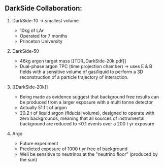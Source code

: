   

## DarkSide Collaboration:

1. DarkSide-10 → smallest volume
	- 10kg of LAr
	- Operated for 7 months
	- Princeton University

2. DarkSide-50
	- 46kg argon target mass [[TDR_DarkSide-20k.pdf]]
	-   Dual-phase argon TPC (time projection chamber) → uses E & B fields with a sensitive volume of gas/liquid to perform a 3D reconstruction of a particle trajectory of interaction.

3. [[DarkSide-20k]]
	-   Being made as evidence suggest that background free results can be produced from a larger exposure with a multi tonne detector
	-   Actually 51.1 t of argon
	-   20.2 t of liquid argon (fiducial volume), designed to operate with zero backgrounds, meaning that all sources of instrumental background are reduced to <0.1 events over a 200 t yr exposure

4. Argo
	-   Future experiment
	-   Predicted exposure of 1000 t yr free of background
	-   Well be sensitive to neutrinos at the "neutrino floor" (produced by the sun)